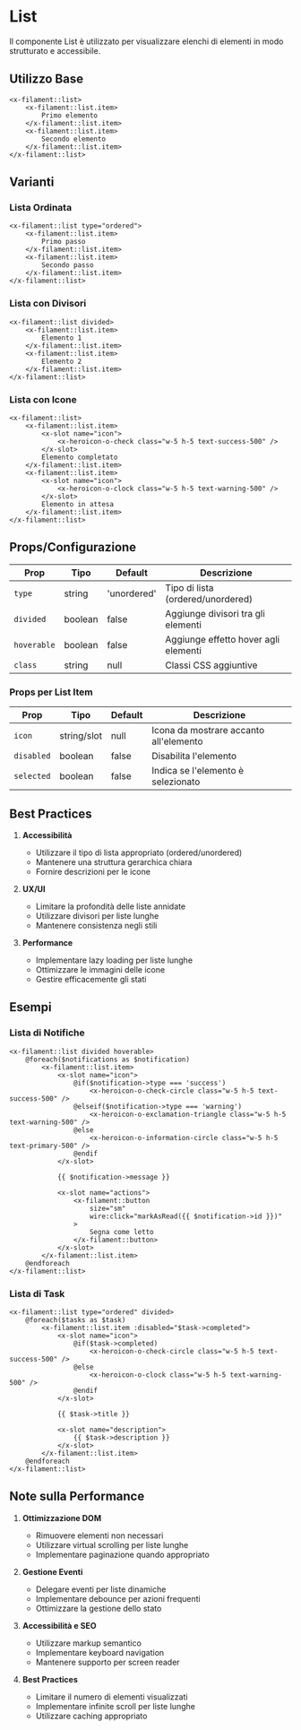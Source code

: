 # List

Il componente List è utilizzato per visualizzare elenchi di elementi in modo strutturato e accessibile.

## Utilizzo Base

```blade
<x-filament::list>
    <x-filament::list.item>
        Primo elemento
    </x-filament::list.item>
    <x-filament::list.item>
        Secondo elemento
    </x-filament::list.item>
</x-filament::list>
```

## Varianti

### Lista Ordinata
```blade
<x-filament::list type="ordered">
    <x-filament::list.item>
        Primo passo
    </x-filament::list.item>
    <x-filament::list.item>
        Secondo passo
    </x-filament::list.item>
</x-filament::list>
```

### Lista con Divisori
```blade
<x-filament::list divided>
    <x-filament::list.item>
        Elemento 1
    </x-filament::list.item>
    <x-filament::list.item>
        Elemento 2
    </x-filament::list.item>
</x-filament::list>
```

### Lista con Icone
```blade
<x-filament::list>
    <x-filament::list.item>
        <x-slot name="icon">
            <x-heroicon-o-check class="w-5 h-5 text-success-500" />
        </x-slot>
        Elemento completato
    </x-filament::list.item>
    <x-filament::list.item>
        <x-slot name="icon">
            <x-heroicon-o-clock class="w-5 h-5 text-warning-500" />
        </x-slot>
        Elemento in attesa
    </x-filament::list.item>
</x-filament::list>
```

## Props/Configurazione

| Prop | Tipo | Default | Descrizione |
|------|------|---------|-------------|
| `type` | string | 'unordered' | Tipo di lista (ordered/unordered) |
| `divided` | boolean | false | Aggiunge divisori tra gli elementi |
| `hoverable` | boolean | false | Aggiunge effetto hover agli elementi |
| `class` | string | null | Classi CSS aggiuntive |

### Props per List Item
| Prop | Tipo | Default | Descrizione |
|------|------|---------|-------------|
| `icon` | string/slot | null | Icona da mostrare accanto all'elemento |
| `disabled` | boolean | false | Disabilita l'elemento |
| `selected` | boolean | false | Indica se l'elemento è selezionato |

## Best Practices

1. **Accessibilità**
   - Utilizzare il tipo di lista appropriato (ordered/unordered)
   - Mantenere una struttura gerarchica chiara
   - Fornire descrizioni per le icone

2. **UX/UI**
   - Limitare la profondità delle liste annidate
   - Utilizzare divisori per liste lunghe
   - Mantenere consistenza negli stili

3. **Performance**
   - Implementare lazy loading per liste lunghe
   - Ottimizzare le immagini delle icone
   - Gestire efficacemente gli stati

## Esempi

### Lista di Notifiche
```blade
<x-filament::list divided hoverable>
    @foreach($notifications as $notification)
        <x-filament::list.item>
            <x-slot name="icon">
                @if($notification->type === 'success')
                    <x-heroicon-o-check-circle class="w-5 h-5 text-success-500" />
                @elseif($notification->type === 'warning')
                    <x-heroicon-o-exclamation-triangle class="w-5 h-5 text-warning-500" />
                @else
                    <x-heroicon-o-information-circle class="w-5 h-5 text-primary-500" />
                @endif
            </x-slot>
            
            {{ $notification->message }}
            
            <x-slot name="actions">
                <x-filament::button
                    size="sm"
                    wire:click="markAsRead({{ $notification->id }})"
                >
                    Segna come letto
                </x-filament::button>
            </x-slot>
        </x-filament::list.item>
    @endforeach
</x-filament::list>
```

### Lista di Task
```blade
<x-filament::list type="ordered" divided>
    @foreach($tasks as $task)
        <x-filament::list.item :disabled="$task->completed">
            <x-slot name="icon">
                @if($task->completed)
                    <x-heroicon-o-check-circle class="w-5 h-5 text-success-500" />
                @else
                    <x-heroicon-o-clock class="w-5 h-5 text-warning-500" />
                @endif
            </x-slot>
            
            {{ $task->title }}
            
            <x-slot name="description">
                {{ $task->description }}
            </x-slot>
        </x-filament::list.item>
    @endforeach
</x-filament::list>
```

## Note sulla Performance

1. **Ottimizzazione DOM**
   - Rimuovere elementi non necessari
   - Utilizzare virtual scrolling per liste lunghe
   - Implementare paginazione quando appropriato

2. **Gestione Eventi**
   - Delegare eventi per liste dinamiche
   - Implementare debounce per azioni frequenti
   - Ottimizzare la gestione dello stato

3. **Accessibilità e SEO**
   - Utilizzare markup semantico
   - Implementare keyboard navigation
   - Mantenere supporto per screen reader

4. **Best Practices**
   - Limitare il numero di elementi visualizzati
   - Implementare infinite scroll per liste lunghe
   - Utilizzare caching appropriato 
